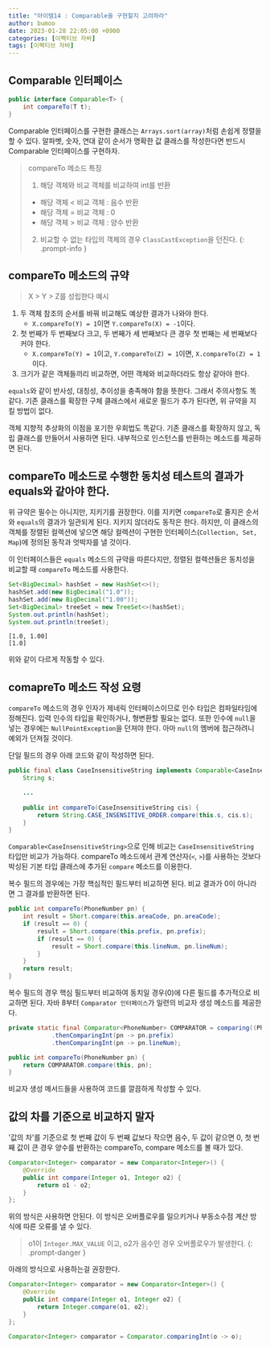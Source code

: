 ```yaml
---
title: "아이템14 : Comparable을 구현할지 고려하라"
author: bumoo
date: 2023-01-28 22:05:00 +0900
categories: [이펙티브 자바]
tags: [이펙티브 자바]
---
```


## Comparable 인터페이스
```java
public interface Comparable<T> {
    int compareTo(T t);
}
```
Comparable 인터페이스를 구현한 클래스는 `Arrays.sort(array)`처럼 손쉽게 정렬을 할 수 있다.
알파벳, 숫자, 연대 같이 순서가 명확한 값 클래스를 작성한다면 반드시 Comparable 인터페이스를 구현하자.

> compareTo 메소드 특징
> 1. 해당 객체와 비교 객체를 비교하여 int를 반환
>   - 해당 객체 < 비교 객체 : 음수 반환
>   - 해당 객체 = 비교 객체 : 0
>   - 해당 객체 > 비교 객체 : 양수 반환
> 2. 비교할 수 없는 타입의 객체의 경우 `ClassCastException`을 던진다.
{: .prompt-info }

## compareTo 메소드의 규약
> X > Y > Z를 성립한다 예시
1. 두 객체 참조의 순서를 바꿔 비교해도 예상한 결과가 나와야 한다.
    + `X.compareTo(Y) = 1`이면 `Y.compareTo(X) = -1`이다.
2. 첫 번째가 두 번째보다 크고, 두 번째가 세 번째보다 큰 경우 첫 번째는 세 번째보다 커야 한다.
    + `X.compareTo(Y) = 1`이고, `Y.compareTo(Z) = 1`이면, `X.compareTo(Z) = 1`이다.
3. 크기가 같은 객체들끼리 비교하면, 어떤 객체와 비교하더라도 항상 같아야 한다.

`equals`와 같이 반사성, 대칭성, 추이성을 충족해야 함을 뜻한다. 그래서 주의사항도 똑같다.
기존 클래스를 확장한 구체 클래스에서 새로운 필드가 추가 된다면, 위 규약을 지킬 방법이 없다.

객체 지향적 추상화의 이점을 포기한 우회법도 똑같다. 기존 클래스를 확장하지 않고, 독립 클래스를 만들어서 사용하면 된다.
내부적으로 인스턴스를 반환하는 메소드를 제공하면 된다.

## compareTo 메소드로 수행한 동치성 테스트의 결과가 equals와 같아야 한다.

위 규약은 필수는 아니지만, 지키기를 권장한다. 
이를 지키면 `compareTo`로 줄지은 순서와 `equals`의 결과가 일관되게 된다. 지키지 않더라도 동작은 한다.
하지만, 이 클래스의 객체를 정렬된 컬렉션에 넣으면 해당 컬렉션이 구현한 인터페이스(`Collection, Set, Map`)에 정의된 동작과 엇박자를 낼 것이다.

이 인터페이스들은 `equals` 메소드의 규약을 따른다지만, 정렬된 컬렉션들은 동치성을 비교할 때 `compareTo` 메소드를 사용한다.
```java
Set<BigDecimal> hashSet = new HashSet<>();
hashSet.add(new BigDecimal("1.0"));
hashSet.add(new BigDecimal("1.00"));
Set<BigDecimal> treeSet = new TreeSet<>(hashSet);
System.out.println(hashSet);
System.out.println(treeSet);
```
```text
[1.0, 1.00]
[1.0]
```
위와 같이 다르게 작동할 수 있다.

## comapreTo 메소드 작성 요령

`compareTo` 메소드의 경우 인자가 제네릭 인터페이스이므로 인수 타입은 컴파일타임에 정해진다. 입력 인수의 타입을 확인하거나, 형변환할 필요는 없다.
또한 인수에 `null`을 넣는 경우에는 `NullPointException`을 던져야 한다. 아마 `null`의 멤버에 접근하려니 예외가 던져질 것이다.

단일 필드의 경우 아래 코드와 같이 작성하면 된다.

```java
public final class CaseInsensitiveString implements Comparable<CaseInsensitiveString> {
    String s;

    ...
    
    public int compareTo(CaseInsensitiveString cis) {
        return String.CASE_INSENSITIVE_ORDER.compare(this.s, cis.s);
    }
}
```
`Comparable<CaseInsensitiveString>`으로 인해 비교는 `CaseInsensitiveString` 타입만 비교가 가능하다.
compareTo 메소드에서 관계 연산자(`<`, `>`)를 사용하는 것보다 박싱된 기본 타입 클래스에 추가된 `compare` 메소드를 이용한다.

복수 필드의 경우에는 가장 핵심적인 필드부터 비교하면 된다. 비교 결과가 0이 아니라면 그 결과를 반환하면 된다.
```java
public int compareTo(PhoneNumber pn) {
    int result = Short.compare(this.areaCode, pn.areaCode);
    if (result == 0) {
        result = Short.compare(this.prefix, pn.prefix);
        if (result == 0) {
            result = Short.compare(this.lineNum, pn.lineNum);
        }
    }
    return result;
}
```
복수 필드의 경우 핵심 필드부터 비교하여 동치일 경우(0)에 다른 필드를 추가적으로 비교하면 된다.
자바 8부터 `Comparator 인터페이스`가 일련의 비교자 생성 메소드를 제공한다. 
```java
private static final Comparator<PhoneNumber> COMPARATOR = comparing((PhoneNumber pn) -> pn.areaCode)
            .thenComparingInt(pn -> pn.prefix)
            .thenComparingInt(pn -> pn.lineNum);

public int compareTo(PhoneNumber pn) {
    return COMPARATOR.compare(this, pn);
}
```
비교자 생성 메서드들을 사용하여 코드를 깔끔하게 작성할 수 있다.

## 값의 차를 기준으로 비교하지 말자
'값의 차'를 기준으로 첫 번째 값이 두 번째 값보다 작으면 음수, 두 값이 같으면 0, 첫 번째 값이 큰 경우 양수를 반환하는 compareTo, compare 메소드를 볼 때가 있다.
```java
Comparator<Integer> comparator = new Comparator<Integer>() {
    @Override
    public int compare(Integer o1, Integer o2) {
        return o1 - o2;
    }
};
```
위의 방식은 사용하면 안된다.
이 방식은 오버플로우를 일으키거나 부동소수점 계산 방식에 따른 오류를 낼 수 있다.
> o1이 `Integer.MAX_VALUE` 이고, o2가 음수인 경우 오버플로우가 발생한다.
{: .prompt-danger }

아래의 방식으로 사용하는걸 권장한다.
```java
Comparator<Integer> comparator = new Comparator<Integer>() {
    @Override
    public int compare(Integer o1, Integer o2) {
        return Integer.compare(o1, o2);
    }
};
```
```java
Comparator<Integer> comparator = Comparator.comparingInt(o -> o);
```